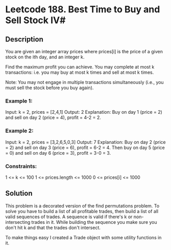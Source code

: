 # Leetcode 188. Best Time to Buy and Sell Stock IV#

## Description ##
You are given an integer array prices where prices[i] is the price of a given stock on the ith day, and an integer k.

Find the maximum profit you can achieve. You may complete at most k transactions: i.e. you may buy at most k times and sell at most k times.

Note: You may not engage in multiple transactions simultaneously (i.e., you must sell the stock before you buy again).

 

### Example 1: ###

   Input: k = 2, prices = [2,4,1]
   Output: 2
   Explanation: Buy on day 1 (price = 2) and sell on day 2 (price = 4), profit = 4-2 = 2.


### Example 2: ###

   Input: k = 2, prices = [3,2,6,5,0,3]
   Output: 7
   Explanation: Buy on day 2 (price = 2) and sell on day 3 (price = 6), profit = 6-2 = 4. Then buy on day 5 (price = 0) and sell on day 6 (price = 3), profit = 3-0 = 3.
 

### Constraints: ###

   1 <= k <= 100
   1 <= prices.length <= 1000
   0 <= prices[i] <= 1000

## Solution ##

This problem is a decorated version of the find permutations problem.   To solve you have to build a list of all profitable trades, then build a list of all valid sequences of trades.  A sequence is valid if there's k or non-intersecting trades in it.  While building the sequence you make sure you don't hit k and that the trades don't intersect.

To make things easy I created a Trade object with some utility functions in it.